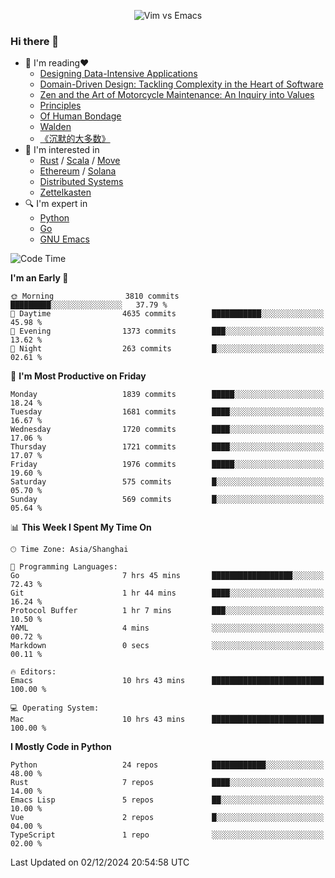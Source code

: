 <p align="center">
    <img src="https://gist.githubusercontent.com/coldnight/e696baffb094e71c96cb302118878eae/raw/40ea5053a6f66cc65f90f437e4173497da225958/banner.gif" alt="Vim vs Emacs" />
</p>

### Hi there 👋

- 📖 I'm reading❤️
    + [Designing Data-Intensive Applications](https://www.oreilly.com/library/view/designing-data-intensive-applications/9781491903063/)
    + [Domain-Driven Design: Tackling Complexity in the Heart of Software](https://www.dddcommunity.org/book/evans_2003/)
    + [Zen and the Art of Motorcycle Maintenance: An Inquiry into Values](https://en.wikipedia.org/wiki/Zen_and_the_Art_of_Motorcycle_Maintenance)
    + [Principles](https://www.principles.com/)
    + [Of Human Bondage](https://en.wikipedia.org/wiki/Of_Human_Bondage)
    + [Walden](https://en.wikipedia.org/wiki/Walden)
    + [《沉默的大多数》](https://en.wikipedia.org/wiki/Silent_majority)
- 🌱 I'm interested in
    + [Rust](https://www.rust-lang.org/) / [Scala](https://www.scala-lang.org/) / [Move](https://github.com/move-language/move/)
    + [Ethereum](https://ethereum.org/en/) / [Solana](https://solana.com/)
	+ [Distributed Systems](https://www.linuxzen.com/notes/topics/20200320174417_%E5%88%86%E5%B8%83%E5%BC%8F/)
	+ [Zettelkasten](https://www.linuxzen.com/notes/notes/20220120080920-slip_box/)
- 🔍 I'm expert in
    + [Python](https://www.python.org/)
    + [Go](https://go.dev/)
    + [GNU Emacs](https://www.gnu.org/software/emacs/)

<!--START_SECTION:waka-->
![Code Time](http://img.shields.io/badge/Code%20Time-3%2C190%20hrs%2011%20mins-blue)

**I'm an Early 🐤** 

```text
🌞 Morning                3810 commits        █████████░░░░░░░░░░░░░░░░   37.79 % 
🌆 Daytime                4635 commits        ███████████░░░░░░░░░░░░░░   45.98 % 
🌃 Evening                1373 commits        ███░░░░░░░░░░░░░░░░░░░░░░   13.62 % 
🌙 Night                  263 commits         █░░░░░░░░░░░░░░░░░░░░░░░░   02.61 % 
```
📅 **I'm Most Productive on Friday** 

```text
Monday                   1839 commits        █████░░░░░░░░░░░░░░░░░░░░   18.24 % 
Tuesday                  1681 commits        ████░░░░░░░░░░░░░░░░░░░░░   16.67 % 
Wednesday                1720 commits        ████░░░░░░░░░░░░░░░░░░░░░   17.06 % 
Thursday                 1721 commits        ████░░░░░░░░░░░░░░░░░░░░░   17.07 % 
Friday                   1976 commits        █████░░░░░░░░░░░░░░░░░░░░   19.60 % 
Saturday                 575 commits         █░░░░░░░░░░░░░░░░░░░░░░░░   05.70 % 
Sunday                   569 commits         █░░░░░░░░░░░░░░░░░░░░░░░░   05.64 % 
```


📊 **This Week I Spent My Time On** 

```text
🕑︎ Time Zone: Asia/Shanghai

💬 Programming Languages: 
Go                       7 hrs 45 mins       ██████████████████░░░░░░░   72.43 % 
Git                      1 hr 44 mins        ████░░░░░░░░░░░░░░░░░░░░░   16.24 % 
Protocol Buffer          1 hr 7 mins         ███░░░░░░░░░░░░░░░░░░░░░░   10.50 % 
YAML                     4 mins              ░░░░░░░░░░░░░░░░░░░░░░░░░   00.72 % 
Markdown                 0 secs              ░░░░░░░░░░░░░░░░░░░░░░░░░   00.11 % 

🔥 Editors: 
Emacs                    10 hrs 43 mins      █████████████████████████   100.00 % 

💻 Operating System: 
Mac                      10 hrs 43 mins      █████████████████████████   100.00 % 
```

**I Mostly Code in Python** 

```text
Python                   24 repos            ████████████░░░░░░░░░░░░░   48.00 % 
Rust                     7 repos             ████░░░░░░░░░░░░░░░░░░░░░   14.00 % 
Emacs Lisp               5 repos             ██░░░░░░░░░░░░░░░░░░░░░░░   10.00 % 
Vue                      2 repos             █░░░░░░░░░░░░░░░░░░░░░░░░   04.00 % 
TypeScript               1 repo              ░░░░░░░░░░░░░░░░░░░░░░░░░   02.00 % 
```




 Last Updated on 02/12/2024 20:54:58 UTC
<!--END_SECTION:waka-->
